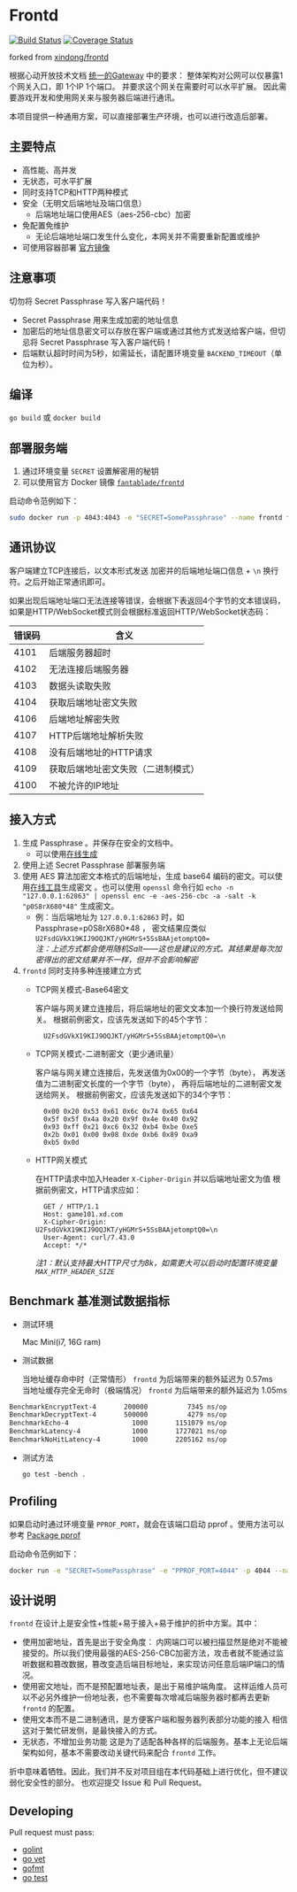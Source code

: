 # Frontd

[![Build Status](https://travis-ci.org/FantaBlade/frontd.svg?branch=master)](https://travis-ci.org/FantaBlade/frontd)
[![Coverage Status](https://coveralls.io/repos/github/FantaBlade/frontd/badge.svg)](https://coveralls.io/github/FantaBlade/frontd)

forked from [xindong/frontd](https://github.com/xindong/frontd)

根据心动开放技术文档 [统一的Gateway](https://github.com/xindong/docs/blob/master/public/game_review/backend.md) 中的要求：
整体架构对公网可以仅暴露1个网关入口，即 1个IP 1个端口。
并要求这个网关在需要时可以水平扩展。
因此需要游戏开发和使用网关来与服务器后端进行通讯。

本项目提供一种通用方案，可以直接部署生产环境，也可以进行改造后部署。

## 主要特点

* 高性能、高并发
* 无状态，可水平扩展
* 同时支持TCP和HTTP两种模式
* 安全（无明文后端地址及端口信息）
    * 后端地址端口使用AES（aes-256-cbc）加密
* 免配置免维护
    * 无论后端地址端口发生什么变化，本网关并不需要重新配置或维护
* 可使用容器部署 [官方镜像](https://hub.docker.com/r/fantablade/frontd)

## 注意事项

切勿将 Secret Passphrase 写入客户端代码！

* Secret Passphrase 用来生成加密的地址信息
* 加密后的地址信息密文可以存放在客户端或通过其他方式发送给客户端，但切忌将 Secret Passphrase 写入客户端代码！
* 后端默认超时时间为5秒，如需延长，请配置环境变量 `BACKEND_TIMEOUT`（单位为秒）。

## 编译

`go build` 或 `docker build`

## 部署服务端

1. 通过环境变量 `SECRET` 设置解密用的秘钥
2. 可以使用官方 Docker 镜像 [`fantablade/frontd`](https://hub.docker.com/r/fantablade/frontd)

启动命令范例如下：

```bash
sudo docker run -p 4043:4043 -e "SECRET=SomePassphrase" --name frontd fantablade/frontd
```

## 通讯协议

客户端建立TCP连接后，以文本形式发送 加密并的后端地址端口信息 + `\n` 换行符。之后开始正常通讯即可。

如果出现后端地址端口无法连接等错误，会根据下表返回4个字节的文本错误码，如果是HTTP/WebSocket模式则会根据标准返回HTTP/WebSocket状态码：

| 错误码 | 含义 |
| --- | --- |
| 4101   | 后端服务器超时 |
| 4102   | 无法连接后端服务器 |
| 4103   | 数据头读取失败 |
| 4104   | 获取后端地址密文失败 |
| 4106   | 后端地址解密失败 |
| 4107   | HTTP后端地址解析失败 |
| 4108   | 没有后端地址的HTTP请求 |
| 4109   | 获取后端地址密文失败（二进制模式） |
| 4100   | 不被允许的IP地址 |

## 接入方式

1. 生成 Passphrase 。并保存在安全的文档中。
     * 可以使用[在线生成](https://lastpass.com/generatepassword.php)
2. 使用上述 Secret Passphrase 部署服务端
3. 使用 AES 算法加密文本格式的后端地址，生成 base64 编码的密文。可以使用[在线工具](http://tool.oschina.net/encrypt)生成密文 。也可以使用 `openssl` 命令行如 `echo -n "127.0.0.1:62863" | openssl enc -e -aes-256-cbc -a -salt -k "p0S8rX680*48"` 生成密文。
    * 例：当后端地址为 `127.0.0.1:62863` 时，如 Passphrase=p0S8rX680*48 ，
    密文结果应类似 `U2FsdGVkX19KIJ9OQJKT/yHGMrS+5SsBAAjetomptQ0=`  
    _注：上述方式都会使用随机Salt——这也是建议的方式。其结果是每次加密得出的密文结果并不一样，但并不会影响解密_
4. `frontd` 同时支持多种连接建立方式
    * TCP网关模式-Base64密文

        客户端与网关建立连接后，将后端地址的密文文本加一个换行符发送给网关。
        根据前例密文，应该先发送如下的45个字节：

            U2FsdGVkX19KIJ9OQJKT/yHGMrS+5SsBAAjetomptQ0=\n

    * TCP网关模式-二进制密文（更少通讯量）

        客户端与网关建立连接后，先发送值为0x00的一个字节（byte），
        再发送值为二进制密文长度的一个字节（byte）， 再将后端地址的二进制密文发送给网关。
            根据前例密文，应该先发送如下的34个字节：

            0x00 0x20 0x53 0x61 0x6c 0x74 0x65 0x64
            0x5f 0x5f 0x4a 0x20 0x9f 0x4e 0x40 0x92
            0x93 0xff 0x21 0xc6 0x32 0xb4 0xbe 0xe5
            0x2b 0x01 0x00 0x08 0xde 0xb6 0x89 0xa9
            0xb5 0x0d

    * HTTP网关模式

        在HTTP请求中加入Header `X-Cipher-Origin` 并以后端地址密文为值
            根据前例密文，HTTP请求应如：

            GET / HTTP/1.1
            Host: game101.xd.com
            X-Cipher-Origin: U2FsdGVkX19KIJ9OQJKT/yHGMrS+5SsBAAjetomptQ0=\n
            User-Agent: curl/7.43.0
            Accept: */*
        _注1：默认支持最大HTTP尺寸为8k，如需更大可以启动时配置环境变量`MAX_HTTP_HEADER_SIZE`_

## Benchmark 基准测试数据指标

* 测试环境

    Mac Mini(i7, 16G ram)

* 测试数据

     当地址缓存命中时（正常情形） `frontd` 为后端带来的额外延迟为 0.57ms <br/>
    当地址缓存完全无命时（极端情况）  `frontd` 为后端带来的额外延迟为 1.05ms

```bash
BenchmarkEncryptText-4       200000          7345 ns/op
BenchmarkDecryptText-4       500000          4279 ns/op
BenchmarkEcho-4                1000       1151079 ns/op
BenchmarkLatency-4             1000       1727021 ns/op
BenchmarkNoHitLatency-4        1000       2205162 ns/op
```

* 测试方法

    `go test -bench .`

## Profiling

如果启动时通过环境变量 `PPROF_PORT`，就会在该端口启动 pprof 。使用方法可以参考 [Package pprof](https://golang.org/pkg/net/http/pprof/)

启动命令范例如下：

```bash
docker run -e "SECRET=SomePassphrase" -e "PPROF_PORT=4044" -p 4044 --name frontd fantablade/frontd
```

## 设计说明

`frontd` 在设计上是安全性+性能+易于接入+易于维护的折中方案。其中：

* 使用加密地址，首先是出于安全角度：
        内网端口可以被扫描显然是绝对不能被接受的。所以我们使用最强的AES-256-CBC加密方法，攻击者就不能通过监听数据和篡改数据，篡改变造后端目标地址，来实现访问任意后端IP端口的情况。
* 使用密文地址，而不是预配置地址表，是出于易维护端角度。
        这样运维人员可以不必另外维护一份地址表，也不需要每次增减后端服务器时都再去更新 `frontd` 的配置。
* 使用文本而不是二进制通讯，是方便客户端和服务器列表部分功能的接入
        相信这对于繁忙研发侧，是最快接入的方式。
* 无状态，不增加业务功能
        这是为了适配各种各样的后端服务。基本上无论后端架构如何，基本不需要改动关键代码来配合 `frontd` 工作。

折中意味着牺牲。因此，我们并不反对项目组在本代码基础上进行优化，但不建议弱化安全性的部分。
也欢迎提交 Issue 和 Pull Request。

## Developing

Pull request must pass:

* [golint](https://github.com/golang/lint)
* [go vet](https://godoc.org/golang.org/x/tools/cmd/vet)
* [gofmt](https://golang.org/cmd/gofmt)
* [go test](https://golang.org/cmd/go/#hdr-Test_packages)

